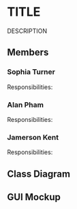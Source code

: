 # TITLE
DESCRIPTION

## Members

### Sophia Turner
Responsibilities: 

### Alan Pham
Responsibilities: 

### Jamerson Kent
Responsibilities: 

## Class Diagram

## GUI Mockup
